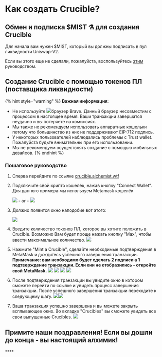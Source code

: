# Как создать Crucible?

## Обмен и подписка $MIST ⚗️ для создания Crucible

Для начала вам нужен $MIST, который вы должны подписать в пул ликвидности Uniswap-V2.

Если вы этого еще не сделали, пожалуйста, воспользуйтесь [этим ](https://docs.alchemist.wtf/mist/v/russian/alchemist-token-ru/acquiring-and-subscribing-ru)руководством.

## Создание Crucible с помощью токенов ПЛ \(поставщика ликвидности\)

{% hint style="warning" %}
**Важная информация:**

* Не используйте ![](../../.gitbook/assets/brave.png)браузер Brave. Данный браузер несовместим с процессом в настоящее время. Ваши транзакции завершатся неудачно и вы потеряете на комиссиях.
* Мы также не рекомендуем использовать аппаратные кошельки потому что большинство из них не поддерживают EIP-712 подпись.
* У некоторых пользователей наблюдались проблемы с Trust wallet. Пожалуйста будьте внимательны при его использовании.
* Мы не рекомендуем осуществлять создание с помощью мобильных девайсов.
{% endhint %}

### Пошаговое руководство

1. Сперва перейдите по ссылке [crucible.alchemist.wtf](https://crucible.alchemist.wtf/)
2. Подключите свой крипто кошелёк, нажав кнопку "Connect Wallet”. Для данного примера мы используем Metamask кошелёк

   ![](../../.gitbook/assets/screenshot-2021-05-07-at-12.48.31.png) - or - ![](../../.gitbook/assets/screenshot-2021-05-07-at-12.48.38.png) 

3. Должно появится окно наподобие вот этого:

    ![](../../.gitbook/assets/screenshot-2021-05-07-at-12.49.57.png) 

4. Введите количество токенов ПЛ, которое вы хотите положить в Crucible. Возможно Вам будет проще нажать кнопку "Max", чтобы ввести максимальное количество.  ![](../../.gitbook/assets/screenshot-2021-05-07-at-12.50.01.png)  
5. Нажмите "Mint a Crucible", сделайте необходимые подтверждения в MetaMask и дождитесь успешного завершения транзакции. **Примечание: вам необходимо будет сделать 2 подписи а 1 подтверждение транзакции. Если они не отобразились - откройте свой MetaMask.** ![](../../.gitbook/assets/screenshot-2021-05-07-at-12.50.05.png)  ![](../../.gitbook/assets/screenshot-2021-05-07-at-12.50.16.png) ![](../../.gitbook/assets/screenshot-2021-05-07-at-12.50.20.png) ![](../../.gitbook/assets/screenshot-2021-05-07-at-12.50.28.png) 
6. После подтверждения транзакции вы увидите окно в котором сможете перейти по ссылке и увидеть процесс завершения транзакции. После успешного завершения транзакции переходите к следующему шагу. ![](../../.gitbook/assets/screenshot-2021-05-07-at-13.12.02.png)![](../../.gitbook/assets/screenshot-2021-05-07-at-13.24.50.png) 
7. Ваша транзакция успешно завершена и вы можете закрыть всплывающее окно. Во вкладке "Crucibles" вы сможете увидеть все свои выпущенные Crucibles. ![](../../.gitbook/assets/screenshot-2021-05-07-at-13.01.22.png) 

## Примите наши поздравления! Если вы дошли до конца - вы настоящий алхимик! <a id="congratulations-if-youve-made-it-this-far-youre-now-an-alchemist"></a>

\*\*\*\*

[  
](https://docs.alchemist.wtf/mist/crucible/guides-crucible.alchemist.wtf)


